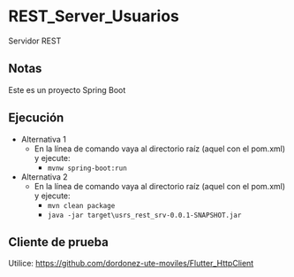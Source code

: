 # REST_Server_Usuarios
Servidor REST

## Notas

Este es un proyecto Spring Boot

## Ejecución

- Alternativa 1
  - En la línea de comando vaya al directorio raíz (aquel con el pom.xml) y ejecute:
    - `mvnw spring-boot:run`
- Alternativa 2
  - En la línea de comando vaya al directorio raíz (aquel con el pom.xml) y ejecute:
    - `mvn clean package`
    - `java -jar target\usrs_rest_srv-0.0.1-SNAPSHOT.jar`

## Cliente de prueba

Utilice: https://github.com/dordonez-ute-moviles/Flutter_HttpClient
